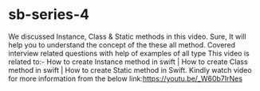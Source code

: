 # sb-series-4
We discussed Instance, Class &amp; Static methods in this video. Sure, It will help you to understand the concept of the these all method. Covered interview related questions with help of examples of all type  This video is related to:-  How to create Instance method in swift | How to create Class method in swift | How to create Static method in Swift.
Kindly watch video for more information from the below link:https://youtu.be/_W60b7IrNes
